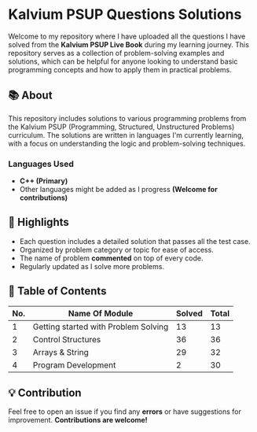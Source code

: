 # Kalvium PSUP Questions Solutions

Welcome to my repository where I have uploaded all the questions I have solved from the **Kalvium PSUP Live Book** during my learning journey. This repository serves as a collection of problem-solving examples and solutions, which can be helpful for anyone looking to understand basic programming concepts and how to apply them in practical problems.

## 📚 About

This repository includes solutions to various programming problems from the Kalvium PSUP (Programming, Structured, Unstructured Problems) curriculum. The solutions are written in languages I'm currently learning, with a focus on understanding the logic and problem-solving techniques.

### Languages Used
- **C++ (Primary)**
- Other languages might be added as I progress **(Welcome for contributions)**
  
## 🌟 Highlights
- Each question includes a detailed solution that passes all the test case.
- Organized by problem category or topic for ease of access.
- The name of problem **commented** on top of every code.
- Regularly updated as I solve more problems.

## 📝 Table of Contents
| No. | Name Of Module                      | Solved | Total |
|-----|-------------------------------------|--------|-------|
| 1   | Getting started with Problem Solving| 13     | 13    |
| 2   | Control Structures                  | 36     | 36    |
| 3   | Arrays & String                     | 29     | 32    |
| 4   | Program Development                 | 2      | 30    |

## 💡 Contribution
Feel free to open an issue if you find any **errors** or have suggestions for improvement. **Contributions are welcome!**
